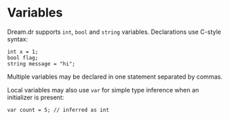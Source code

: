 # Variables

Dream.dr supports `int`, `bool` and `string` variables. Declarations use C-style syntax:

```dream
int x = 1;
bool flag;
string message = "hi";
```

Multiple variables may be declared in one statement separated by commas.

Local variables may also use `var` for simple type inference when an initializer is present:

```dream
var count = 5; // inferred as int
```

